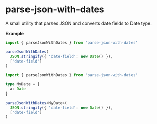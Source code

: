 # parse-json-with-dates

A small utility that parses JSON and converts date fields to Date type.  

**Example**

```js
import { parseJsonWithDates } from 'parse-json-with-dates'

parseJsonWithDates(
  JSON.stringify({ 'date-field': new Date() }),
  ['date-field']
)
```

```typescript
import { parseJsonWithDates } from 'parse-json-with-dates'

type MyDate = {
  a: Date
}

parseJsonWithDates<MyDate>(
  JSON.stringify({ 'date-field': new Date() }),
  ['date-field']
)
```
